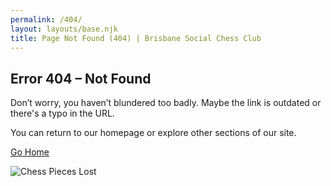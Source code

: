 ```yaml
---
permalink: /404/
layout: layouts/base.njk
title: Page Not Found (404) | Brisbane Social Chess Club
---
```


<section class="px-4 max-w-3xl mx-auto flex flex-col items-center gap-6">
  <!-- Heading -->
  <h2 class="text-center text-2xl md:text-3xl font-bold text-indigo-300 uppercase mb-2">
    Error 404 – Not Found
  </h2>

<!-- Description -->
<p class="text-center text-white text-base md:text-lg opacity-90">
    Don’t worry, you haven’t blundered too badly. Maybe the link is outdated or there's a typo in the URL.
  </p>
  <p class="text-center text-white text-base md:text-lg opacity-90">
    You can return to our homepage or explore other sections of our site.
  </p>

<!-- Button -->
<div class="flex flex-col gap-3 mt-4 w-full max-w-xs">
    <a href="{{ '/' | url }}"
       class="w-full text-center py-3 px-6 bg-indigo-900 hover:bg-indigo-400 text-black font-bold rounded-full shadow-md hover:shadow-lg hover:-translate-y-1 transition transform">
      Go Home
    </a>
  </div>

<!-- Image -->

<img src="{{ '/assets/locations.jpg' | url }}" alt="Chess Pieces Lost"
       class="mt-6 rounded-lg w-full max-w-md object-cover" />

</section>
